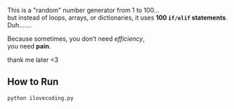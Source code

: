 This is a "random" number generator from 1 to 100...  
but instead of loops, arrays, or dictionaries, it uses **100 `if/elif` statements**.  Duh.......

Because sometimes, you don’t need *efficiency*,  
you need **pain**.

thank me later <3

## How to Run
```bash
python ilovecoding.py

